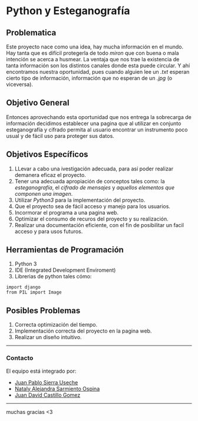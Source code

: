 # Python y Esteganografía



## Problematica

Este proyecto nace como una idea, hay mucha información en el mundo. Hay tanta que es difícil protegerla de todo _miron_ que con buena o mala intención se acerca a husmear. La ventaja que nos trae la existencia de tanta información son los distintos canales donde esta puede circular. Y ahí encontramos nuestra oportunidad, pues cuando alguien lee un _.txt_ esperan cierto tipo de información, información que no esperan de un _.jpg_ (o viceversa).


## Objetivo General

Entonces aprovechando esta oportunidad que nos entrega la sobrecarga de información decidimos establecer una pagina que al utilizar en conjunto esteganografía y cifrado permita al usuario encontrar un instrumento poco usual y de fácil uso para proteger sus datos.


## Objetivos Específicos

1. LLevar a cabo una ivestigación adecuada, para así poder realizar demanera eficaz el proyecto.  
2. Tener una adecuada apropiación de conceptos tales como: la _esteganografía_, el _cifrado de mensajes_  y _aquellos elementos que componen una imagen_.
3. Utilizar _Python3_ para la implementación del proyecto.
4. Que el proyecto sea de fácil acceso y manejo para los usuarios.
5. Incormorar el programa a una pagina web.
6. Optimizar el consumo de recuros del proyecto y su realización.
7. Realizar una documentación eficiente, con el fin de posibilitar un facil acceso y para usos futuros.


## Herramientas de Programación

1. Python 3
2. IDE (Integrated Development Enviroment)
3. Librerias de python tales cómo:
```
import django
from PIL import Image
```


## Posibles Problemas

1. Correcta optimización del tiempo.
2. Implementación correcta del proyecto en la pagina web.
3. Realizar un diseño intuitivo.


---
### Contacto

El equipo está integrado por:

- [Juan Pablo Sierra Useche](mailto:juanp.sierra@urosario.edu.co)
- [Nataly Alejandra Sarmiento Ospina](mailto:natalya.sarmiento@urosario.edu.co)
- [Juan David Castillo Gomez](mailto:juandav.castillo@urosario.edu.co)
__ __ __ __

muchas gracias <3
